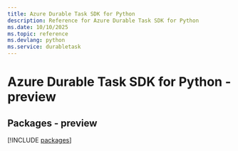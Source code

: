 ```yaml
---
title: Azure Durable Task SDK for Python
description: Reference for Azure Durable Task SDK for Python
ms.date: 10/10/2025
ms.topic: reference
ms.devlang: python
ms.service: durabletask
---
```

# Azure Durable Task SDK for Python - preview
## Packages - preview
[!INCLUDE [packages](durable-task-index.md)]